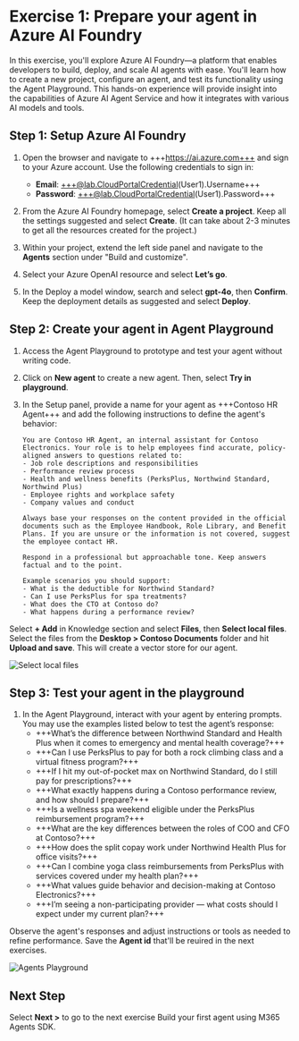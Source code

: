 # Exercise 1: Prepare your agent in Azure AI Foundry

In this exercise, you'll explore Azure AI Foundry—a platform that enables developers to build, deploy, and scale AI agents with ease. You'll learn how to create a new project, configure an agent, and test its functionality using the Agent Playground. This hands-on experience will provide insight into the capabilities of Azure AI Agent Service and how it integrates with various AI models and tools. 

## Step 1: Setup Azure AI Foundry 

1. Open the browser and navigate to +++https://ai.azure.com+++ and sign to your Azure account. Use the following credentials to sign in:
    - **Email**: +++@lab.CloudPortalCredential(User1).Username+++
    - **Password**: +++@lab.CloudPortalCredential(User1).Password+++

2. From the Azure AI Foundry homepage, select **Create a project**. Keep all the settings suggested and select **Create**. (It can take about 2-3 minutes to get all the resources created for the project.)
3. Within your project, extend the left side panel and navigate to the **Agents** section under "Build and customize".
4. Select your Azure OpenAI resource and select **Let’s go**.
5. In the Deploy a model window, search and select **gpt-4o**, then **Confirm**. Keep the deployment details as suggested and select **Deploy**.

## Step 2: Create your agent in Agent Playground 

1. Access the Agent Playground to prototype and test your agent without writing code.
2. Click on **New agent** to create a new agent. Then, select **Try in playground**.
3. In the Setup panel, provide a name for your agent as +++Contoso HR Agent+++ and add the following instructions to define the agent's behavior:
 
    ```
    You are Contoso HR Agent, an internal assistant for Contoso Electronics. Your role is to help employees find accurate, policy-aligned answers to questions related to:
    - Job role descriptions and responsibilities
    - Performance review process
    - Health and wellness benefits (PerksPlus, Northwind Standard, Northwind Plus)
    - Employee rights and workplace safety
    - Company values and conduct
    
    Always base your responses on the content provided in the official documents such as the Employee Handbook, Role Library, and Benefit Plans. If you are unsure or the information is not covered, suggest the employee contact HR.
    
    Respond in a professional but approachable tone. Keep answers factual and to the point.
    
    Example scenarios you should support:
    - What is the deductible for Northwind Standard?
    - Can I use PerksPlus for spa treatments?
    - What does the CTO at Contoso do?
    - What happens during a performance review?
    ```

Select **+ Add** in Knowledge section and select **Files**, then **Select local files**. Select the files from the **Desktop > Contoso Documents** folder and hit **Upload and save**. This will create a vector store for our agent.

![Select local files](https://github.com/user-attachments/assets/64bb7392-15f6-458c-9e74-d8ab100ca8fd)


## Step 3: Test your agent in the playground

1. In the Agent Playground, interact with your agent by entering prompts. You may use the examples listed below to test the agent’s response:
    - +++What’s the difference between Northwind Standard and Health Plus when it comes to emergency and mental health coverage?+++
    - +++Can I use PerksPlus to pay for both a rock climbing class and a virtual fitness program?+++
    - +++If I hit my out-of-pocket max on Northwind Standard, do I still pay for prescriptions?+++
    - +++What exactly happens during a Contoso performance review, and how should I prepare?+++
    - +++Is a wellness spa weekend eligible under the PerksPlus reimbursement program?+++
    - +++What are the key differences between the roles of COO and CFO at Contoso?+++
    - +++How does the split copay work under Northwind Health Plus for office visits?+++
    - +++Can I combine yoga class reimbursements from PerksPlus with services covered under my health plan?+++
    - +++What values guide behavior and decision-making at Contoso Electronics?+++
    - +++I’m seeing a non-participating provider — what costs should I expect under my current plan?+++

Observe the agent's responses and adjust instructions or tools as needed to refine performance. Save the **Agent id** that'll be reuired in the next exercises.

![Agents Playground](https://github.com/user-attachments/assets/13421287-d476-41c4-88df-bed1bff2f2f8)

## Next Step

Select **Next >** to go to the next exercise Build your first agent using M365 Agents SDK.
